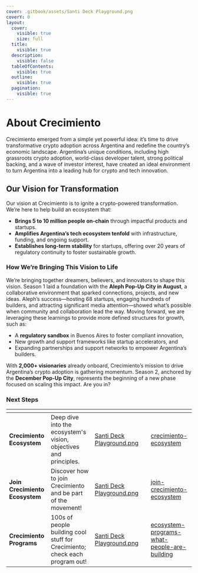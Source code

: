 ```yaml
---
cover: .gitbook/assets/Santi Deck Playground.png
coverY: 0
layout:
  cover:
    visible: true
    size: full
  title:
    visible: true
  description:
    visible: false
  tableOfContents:
    visible: true
  outline:
    visible: true
  pagination:
    visible: true
---
```


# About Crecimiento

Crecimiento emerged from a simple yet powerful idea: it’s time to drive transformative crypto adoption across Argentina and redefine the country’s economic landscape. Argentina’s unique conditions, including high grassroots crypto adoption, world-class developer talent, strong political backing, and a wave of investor interest, have created an ideal environment to turn Argentina into a leading hub for crypto and tech innovation.

## Our Vision for Transformation

Our vision at Crecimiento is to ignite a crypto-powered transformation. We’re here to help build an ecosystem that:

* **Brings 5 to 10 million people on-chain** through impactful products and startups.
* **Amplifies Argentina’s tech ecosystem tenfold** with infrastructure, funding, and ongoing support.
* **Establishes long-term stability** for startups, offering over 20 years of regulatory continuity to foster sustainable growth.

### How We’re Bringing This Vision to Life

We’re bringing together dreamers, believers, and innovators to shape this vision. Season 1 laid a foundation with the **Aleph Pop-Up City in August**, a collaborative environment that sparked connections, projects, and new ideas. Aleph’s success—hosting 68 startups, engaging hundreds of builders, and attracting significant media attention—showed what’s possible when community and collaboration lead the way. Moving forward, we are leveraging these learnings to provide more defined structures for growth, such as:

* A **regulatory sandbox** in Buenos Aires to foster compliant innovation,
* New growth and support frameworks like startup accelerators, and
* Expanding partnerships and support networks to empower Argentina’s builders.

With **2,000+ visionaries** already onboard, Crecimiento’s mission to drive Argentina’s crypto adoption is gathering momentum. Season 2, anchored by the **December Pop-Up City**, represents the beginning of a new phase focused on scaling this impact. Are you in?



### Next Steps

<table data-view="cards"><thead><tr><th></th><th></th><th data-hidden data-card-cover data-type="files"></th><th data-hidden></th><th data-hidden data-card-target data-type="content-ref"></th></tr></thead><tbody><tr><td><strong>Crecimiento Ecosystem</strong></td><td>Deep dive into the ecosystem's vision, objectives and principles. </td><td><a href=".gitbook/assets/Santi Deck Playground.png">Santi Deck Playground.png</a></td><td></td><td><a href="crecimiento-ecosystem/">crecimiento-ecosystem</a></td></tr><tr><td><strong>Join Crecimiento Ecosystem</strong></td><td>Discover how to join Crecimiento and be part of the movement!</td><td><a href=".gitbook/assets/Santi Deck Playground.png">Santi Deck Playground.png</a></td><td></td><td><a href="join-crecimiento-ecosystem/">join-crecimiento-ecosystem</a></td></tr><tr><td><strong>Crecimiento Programs</strong></td><td>100s of people building cool stuff for Crecimiento; check each program out!</td><td><a href=".gitbook/assets/Santi Deck Playground.png">Santi Deck Playground.png</a></td><td></td><td><a href="ecosystem-programs-what-people-are-building/">ecosystem-programs-what-people-are-building</a></td></tr></tbody></table>

